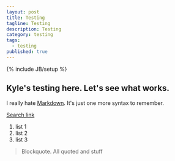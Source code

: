 ```yaml
---
layout: post
title: Testing
tagline: Testing
description: Testing
category: testing
tags: 
  - testing
published: true
---
```


{% include JB/setup %}

## Kyle's testing here. Let's see what works.

I really hate [Markdown](http://daringfireball.net/projects/markdown/). It's just one more syntax to remember.

[Search link](http://www.google.com "Le Google")

1. list 1
2. list 2
3. list 3

> Blockquote. All quoted and stuff